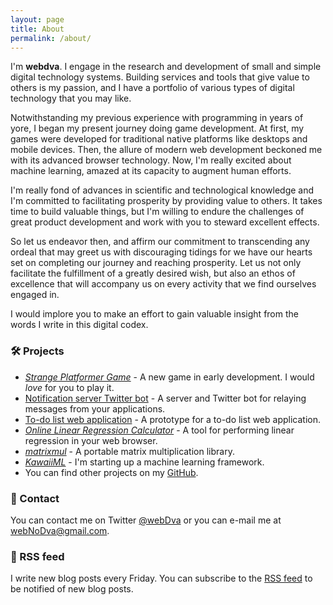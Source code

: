 ```yaml
---
layout: page
title: About
permalink: /about/
---
```


I'm **webdva**. I engage in the research and development of small and simple digital technology systems. Building services and tools that give value to others is my passion, and I have a portfolio of various types of digital technology that you may like.

Notwithstanding my previous experience with programming in years of yore, I began my present journey doing game development. At first, my games were developed for traditional native platforms like desktops and mobile devices. Then, the allure of modern web development beckoned me with its advanced browser technology. Now, I'm really excited about machine learning, amazed at its capacity to augment human efforts.

I'm really fond of advances in scientific and technological knowledge and I'm committed to facilitating prosperity by providing value to others. It takes time to build valuable things, but I'm willing to endure the challenges of great product development and work with you to steward excellent effects.

So let us endeavor then, and affirm our commitment to transcending any ordeal that may greet us with discouraging tidings for we have our hearts set on completing our journey and reaching prosperity. Let us not only facilitate the fulfillment of a greatly desired wish, but also an ethos of excellence that will accompany us on every activity that we find ourselves engaged in.

I would implore you to make an effort to gain valuable insight from the words I write in this digital codex.

### 🛠️ Projects

* [*Strange Platformer Game*](https://webdva.itch.io/pantsu-versus-baka) - A new game in early development. I would *love* for you to play it.
* [Notification server Twitter bot](https://github.com/webDva/Twitter-Server-Notifications-Bot) - A server and Twitter bot for relaying messages from your applications.
* [To-do list web application](https://github.com/webDva/todo-list-web-app) - A prototype for a to-do list web application.
* [*Online Linear Regression Calculator*](https://webdva.github.io/online-linear-regression-calculator/) - A tool for performing linear regression in your web browser.
* [*matrixmul*](https://github.com/webDva/matrixmul) - A portable matrix multiplication library.
* [*KawaiiML*](https://github.com/webDva/KawaiiML) - I'm starting up a machine learning framework.
* You can find other projects on my [GitHub](https://github.com/webDva).

### 📇 Contact

You can contact me on Twitter [@webDva](https://www.twitter.com/webDva) or you can e-mail me at [webNoDva@gmail.com](mailto:webNoDva@gmail.com).

### 📡 RSS feed

I write new blog posts every Friday. You can subscribe to the [RSS feed](/feed.xml) to be notified of new blog posts.